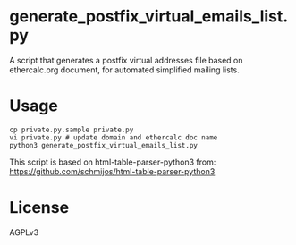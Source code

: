generate_postfix_virtual_emails_list.py
=======================================
A script that generates a postfix virtual addresses file based on ethercalc.org
document, for automated simplified mailing lists.


Usage
=====
    cp private.py.sample private.py
    vi private.py # update domain and ethercalc doc name
    python3 generate_postfix_virtual_emails_list.py


This script is based on html-table-parser-python3 from:
https://github.com/schmijos/html-table-parser-python3


License
=======
AGPLv3
